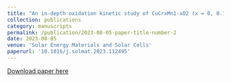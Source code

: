 ```yaml
---
title: "An in-depth oxidation kinetic study of CuCrxMn1-xO2 (x = 0, 0.1, 0.3) for thermochemical energy storage at medium-high temperature"
collection: publications
category: manuscripts
permalink: /publication/2023-08-05-paper-title-number-2
date: 2023-08-05
venue: 'Solar Energy Materials and Solar Cells'
paperurl: '10.1016/j.solmat.2023.112495'
---
```


[Download paper here](10.1016/j.solmat.2023.112495)
